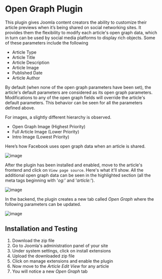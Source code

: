 # Open Graph Plugin
This plugin gives Joomla content creators the ability to customize their article previews when it’s being shared on social networking sites. 
It provides them the flexibility to modify each article's open graph data, which in turn can be used by social media platforms to display rich objects. 
Some of these parameters include the following
- Article Type
- Article Title
- Article Description
- Article Image
- Published Date
- Article Author

By default (when none of the open graph parameters have been set), the article's default parameters are considered as its open graph parameters.
Modifications to any of the open graph fields will override the article's default parameters.
This behavior can be seen for all the parameters defined above.

For images, a slightly different hierarchy is observed. 
- Open Graph Image (Highest Priority)
- Full Article Image (Lower Priority)
- Intro Image (Lowest Priority)

Here’s how Facebook uses open graph data when an article is shared.

![image](https://user-images.githubusercontent.com/84401192/188490348-88efa252-03ed-49fa-a4f2-dcd0d6c6903f.png)

After the plugin has been installed and enabled, move to the article's frontend and click on ```View page source```. Here's what it'll show.
All the additional open graph data can be seen in the highlighted section (all the meta tags beginning with '_og:_' and '_article:_').

![image](https://user-images.githubusercontent.com/84401192/188491400-1ed7857f-80c7-4274-9243-94a28f9cd2e0.png)

In the backend, the plugin creates a new tab called _Open Graph_ where the following parameters can be updated.

![image](https://user-images.githubusercontent.com/84401192/188490158-a5ad392a-d83c-499a-b023-2bf10c3f69c1.png)


## Installation and Testing
<ol>
  <li> Download the zip file </li>
  <li> Go to Joomla's administration panel of your site </li>
  <li> Under system settings, click on install extensions </li>
  <li> Upload the downloaded zip file </li>
  <li> Click on manage extensions and enable the plugin</li>
  <li> Now move to the <i>Article Edit View</i> for any article</li>
  <li> You will notice a new <i>Open Graph</i> tab</li>
</ol>
